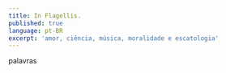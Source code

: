 ```yaml
---
title: In Flagellis.
published: true
language: pt-BR
excerpt: 'amor, ciência, música, moralidade e escatologia'
---
```

palavras
